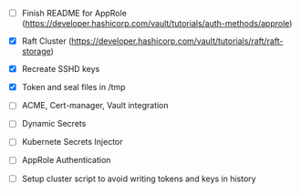 - [ ] Finish README for AppRole (https://developer.hashicorp.com/vault/tutorials/auth-methods/approle)
- [x] Raft Cluster (https://developer.hashicorp.com/vault/tutorials/raft/raft-storage)

- [x] Recreate SSHD keys
- [x] Token and seal files in /tmp
- [ ] ACME, Cert-manager, Vault integration
- [ ] Dynamic Secrets 
- [ ] Kubernete Secrets Injector 
- [ ] AppRole Authentication

- [ ] Setup cluster script to avoid writing tokens and keys in history


